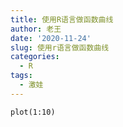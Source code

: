 ```yaml
---
title: 使用R语言做函数曲线
author: 老王
date: '2020-11-24'
slug: 使用r语言做函数曲线
categories:
  - R
tags:
  - 激娃
---
```


```{r}
plot(1:10)
```

